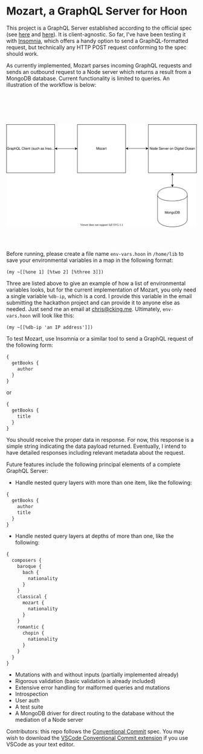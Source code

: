 # Mozart, a GraphQL Server for Hoon

This project is a GraphQL Server established according to the official spec (see [here](https://github.com/graphql/graphql-spec) and [here](https://spec.graphql.org/June2018/)). It is client-agnostic. So far, I've have been testing it with [Insomnia](https://insomnia.rest/), which offers a handy option to send a GraphQL-formatted request, but technically any HTTP POST request conforming to the spec should work.

As currently implemented, Mozart parses incoming GraphQL requests and sends an outbound request to a Node server which returns a result from a MongoDB database. Current functionality is limited to queries. An illustration of the workflow is below:

<br></br>
<br></br>
<p align="center">
  <img align="center" src="mozart_flowchart.svg" alt="Mozart Flowchart">
</p>
<br></br>

Before running, please create a file name `env-vars.hoon` in `/home/lib` to save your environmental variables in a map in the following format:

```
(my ~[[%one 1] [%two 2] [%three 3]])
```

Three are listed above to give an example of how a list of environmental variables looks, but for the current implementation of Mozart, you only need a single variable `%db-ip`, which is a cord. I provide this variable in the email submitting the hackathon project and can provide it to anyone else as needed. Just send me an email at chris@cking.me. Ultimately, `env-vars.hoon` will look like this:

```
(my ~[[%db-ip 'an IP address']])
```

To test Mozart, use Insomnia or a similar tool to send a GraphQL request of the following form:

```
{
  getBooks {
    author
  }
}
```

or

```
{
  getBooks {
    title
  }
}
```

You should receive the proper data in response. For now, this response is a simple string indicating the data payload returned. Eventually, I intend to have detailed responses including relevant metadata about the request.

Future features include the following principal elements of a complete GraphQL Server:

*  Handle nested query layers with more than one item, like the following:

  ```
  {
    getBooks {
      author
      title
    }
  }
  ```
*  Handle nested query layers at depths of more than one, like the following:

  ```
  {
    composers {
      baroque {
        bach {
          nationality
        }
      }
      classical {
        mozart {
          nationality
        }
      }
      romantic {
        chopin {
          nationality
        }
      }
    }
  }
  ```

*  Mutations with and without inputs (partially implemented already)
*  Rigorous validation (basic validation is already included)
*  Extensive error handling for malformed queries and mutations
*  Introspection
*  User auth
*  A test suite
*  A MongoDB driver for direct routing to the database without the mediation of a Node server

Contributors: this repo follows the [Conventional Commit](https://www.conventionalcommits.org/) spec. You may wish to download the [VSCode Conventional Commit extension](https://marketplace.visualstudio.com/items?itemName=vivaxy.vscode-conventional-commits) if you use VSCode as your text editor.
